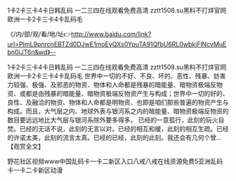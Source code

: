 1卡2卡三卡4卡日韩乱码
一二三四在线观看免费高清
zztt1508.su黑料不打烊官网
欧洲一卡2卡三卡4卡乱码毛


《/内/部/观/看/地/址👉http://www.baidu.com/link?url=PImL9pnrcnEBTZd0DJwE1moEyQXs0YpuTA91QfbU6RL0wbkiFlNcvMuEbn0iJT6n&wd》--

1卡2卡三卡4卡日韩乱码
一二三四在线观看免费高清
zztt1508.su黑料不打烊官网
欧洲一卡2卡三卡4卡乱码毛
世界中一切的不好、不良、坏的、恶性、残暴、妨害力较强、极强、及邪恶的物资、物体和人命都是残暴的暗能量、暗物资极端反物资、或都是由残暴的暗能量、暗物资极端反物资产生与构成；世界中一切的好的、良性、及融洽的物资、物体和人命都是明物资、也即是咱们那些普遍的物资产生与构成。而且，大气层之内、地球外表与银河系之内的暗能量、暗物资极端反物资的数目要远远地比大气层与银河系除外要多得多。
已经的一意孤行，此刻的玩火自焚。已经的无话不说，此刻的无言以对。已经的相互和缓，此刻的相互生疏。已经的许诺太美，此刻的流言太真。已经的已经，此刻的此刻。我还会有几何个曾...【观赏全文】





野花社区视频www中国乱码卡一卡二新区入口八戒八戒在线资源免费5亚洲乱码卡一卡二卡新区动漫
